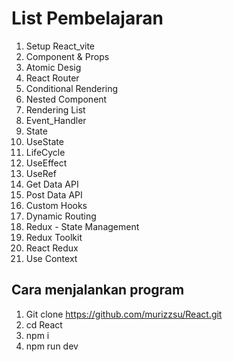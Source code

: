 # List Pembelajaran 
1. Setup React_vite
2. Component & Props
3. Atomic Desig
4. React Router
5. Conditional Rendering
6. Nested Component
7. Rendering List
8. Event_Handler
9. State
10. UseState
11. LifeCycle
12. UseEffect
13. UseRef
14. Get Data API
15. Post Data API
16. Custom Hooks
17. Dynamic Routing
18. Redux - State Management
19. Redux Toolkit
20. React Redux
21. Use Context

## Cara menjalankan program
1. Git clone https://github.com/murizzsu/React.git
2. cd React
3. npm i
4. npm run dev